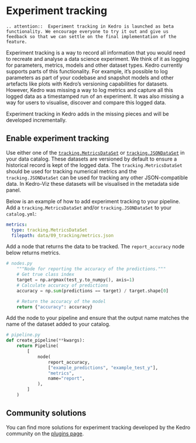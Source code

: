 # Experiment tracking

```eval_rst
.. attention::  Experiment tracking in Kedro is launched as beta functionality. We encourage everyone to try it out and give us feedback so that we can settle on the final implementation of the feature.
```

Experiment tracking is a way to record all information that you would need to recreate and analyse a data science experiment. We think of it as logging for parameters, metrics, models and other dataset types.
Kedro currently supports parts of this functionality. For example, it’s possible to log parameters as part of your codebase and snapshot models and other artefacts like plots with Kedro’s versioning capabilities for datasets.
However, Kedro was missing a way to log metrics and capture all this logged data as a timestamped run of an experiment. It was also missing a way for users to visualise, discover and compare this logged data.

Experiment tracking in Kedro adds in the missing pieces and will be developed incrementally.

## Enable experiment tracking
Use either one of the [`tracking.MetricsDataSet`](/kedro.extras.datasets.tracking.MetricsDataSet) or [`tracking.JSONDataSet`](/kedro.extras.datasets.tracking.JSONDataSet) in your data catalog. These datasets are versioned by default to ensure a historical record is kept of the logged data.
The `tracking.MetricsDataSet` should be used for tracking numerical metrics and the `tracking.JSONDataSet` can be used for tracking any other JSON-compatible data. In Kedro-Viz these datasets will be visualised in the metadata side panel.

Below is an example of how to add experiment tracking to your pipeline. Add a `tracking.MetricsDataSet` and/or `tracking.JSONDataSet` to your `catalog.yml`:
```yaml
metrics:
  type: tracking.MetricsDataSet
  filepath: data/09_tracking/metrics.json

```

Add a node that returns the data to be tracked. The `report_accuracy` node below returns metrics.

```python
# nodes.py
    """Node for reporting the accuracy of the predictions."""
    # Get true class index
    target = np.argmax(test_y.to_numpy(), axis=1)
    # Calculate accuracy of predictions
    accuracy = np.sum(predictions == target) / target.shape[0]

    # Return the accuracy of the model
    return {"accuracy": accuracy}
```

Add the node to your pipeline and ensure that the output name matches the name of the dataset added to your catalog.

```python
# pipeline.py
def create_pipeline(**kwargs):
    return Pipeline(
        [
            node(
                report_accuracy,
                ["example_predictions", "example_test_y"],
                "metrics",
                name="report",
            ),
        ]
    )
```

## Community solutions
You can find more solutions for experiment tracking developed by the Kedro community on the [plugins page](../extend_kedro/plugins.md#community-developed-plugins).
